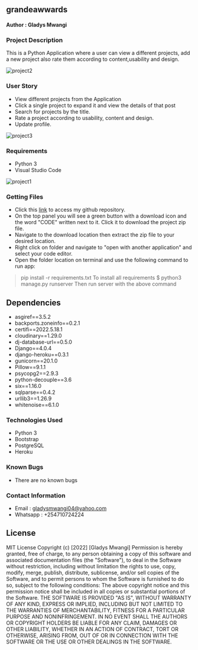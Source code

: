 ## grandeawwards


#### Author : Gladys Mwangi

### Project Description

This is a Python Application where a user can view a different projects, add a new project also rate them according to content,usability and design.

![project2](https://user-images.githubusercontent.com/73462428/173698138-928be065-9b2a-452a-8172-100158db6340.png)


### User Story
* View different projects from the Application
* Click a single project to expand it and view the details of that post
* Search for projects by the title.
* Rate a project according to usability, content and design.
* Update profile.

![project3](https://user-images.githubusercontent.com/73462428/173698192-c38818a1-bc18-4dc4-86e0-9309d1998710.png)



### Requirements

* Python 3
* Visual Studio Code

![project1](https://user-images.githubusercontent.com/73462428/173698261-3bc98e06-94b0-4f94-a75d-f603e26d3180.png)



### Getting Files

* Click this [link](https://github.com/gladys-gg/grandeawwards) to access my github repository.
* On the top panel you will see a green button with a download icon and the word "CODE" written next to it. Click it to download the project zip file.​
* Navigate to the download location then extract the zip file to your desired location.​
* Right click on folder and navigate to "open with another application" and select your code editor.
* Open the folder location on terminal and use the following command to run app:
> pip install -r requirements.txt
To install all requirements
> $ python3 manage.py runserver
Then run server with the above command


## Dependencies
* asgiref==3.5.2
* backports.zoneinfo==0.2.1
* certifi==2022.5.18.1
* cloudinary==1.29.0
* dj-database-url==0.5.0
* Django==4.0.4
* django-heroku==0.3.1
* gunicorn==20.1.0
* Pillow==9.1.1
* psycopg2==2.9.3
* python-decouple==3.6
* six==1.16.0
* sqlparse==0.4.2
* urllib3==1.26.9
* whitenoise==6.1.0

### Technologies Used
* Python 3
* Bootstrap
* PostgreSQL
* Heroku

### Known Bugs
* There are no known bugs

### Contact Information
* Email : gladysmwangi04@yahoo.com
* Whatsapp : +254710724224

## License

MIT License Copyright (c) [2022] [Gladys Mwangi] Permission is hereby granted, free of charge, to any person obtaining a copy of this software and associated documentation files (the "Software"), to deal in the Software without restriction, including without limitation the rights to use, copy, modify, merge, publish, distribute, sublicense, and/or sell copies of the Software, and to permit persons to whom the Software is furnished to do so, subject to the following conditions: The above copyright notice and this permission notice shall be included in all copies or substantial portions of the Software. THE SOFTWARE IS PROVIDED "AS IS", WITHOUT WARRANTY OF ANY KIND, EXPRESS OR IMPLIED, INCLUDING BUT NOT LIMITED TO THE WARRANTIES OF MERCHANTABILITY, FITNESS FOR A PARTICULAR PURPOSE AND NONINFRINGEMENT. IN NO EVENT SHALL THE AUTHORS OR COPYRIGHT HOLDERS BE LIABLE FOR ANY CLAIM, DAMAGES OR OTHER LIABILITY, WHETHER IN AN ACTION OF CONTRACT, TORT OR OTHERWISE, ARISING FROM, OUT OF OR IN CONNECTION WITH THE SOFTWARE OR THE USE OR OTHER DEALINGS IN THE SOFTWARE.
